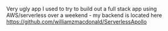 Very ugly app I used to try to build out a full stack app using AWS/serverless over a weekend - my backend is located here https://github.com/williamzmacdonald/ServerlessApollo
